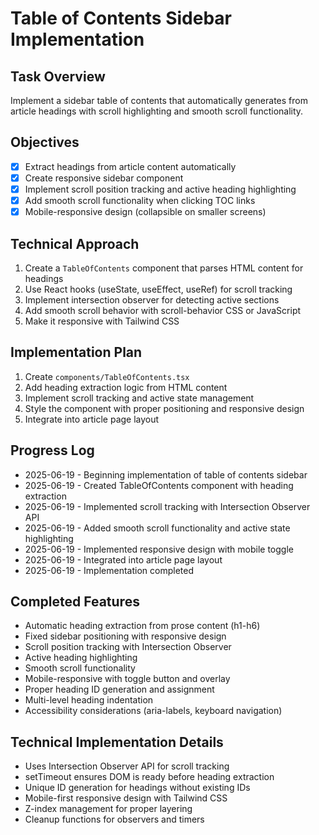 # Table of Contents Sidebar Implementation

## Task Overview
Implement a sidebar table of contents that automatically generates from article headings with scroll highlighting and smooth scroll functionality.

## Objectives
- [x] Extract headings from article content automatically
- [x] Create responsive sidebar component
- [x] Implement scroll position tracking and active heading highlighting
- [x] Add smooth scroll functionality when clicking TOC links
- [x] Mobile-responsive design (collapsible on smaller screens)

## Technical Approach
1. Create a `TableOfContents` component that parses HTML content for headings
2. Use React hooks (useState, useEffect, useRef) for scroll tracking
3. Implement intersection observer for detecting active sections
4. Add smooth scroll behavior with scroll-behavior CSS or JavaScript
5. Make it responsive with Tailwind CSS

## Implementation Plan
1. Create `components/TableOfContents.tsx`
2. Add heading extraction logic from HTML content
3. Implement scroll tracking and active state management
4. Style the component with proper positioning and responsive design
5. Integrate into article page layout

## Progress Log
- 2025-06-19 - Beginning implementation of table of contents sidebar
- 2025-06-19 - Created TableOfContents component with heading extraction
- 2025-06-19 - Implemented scroll tracking with Intersection Observer API
- 2025-06-19 - Added smooth scroll functionality and active state highlighting
- 2025-06-19 - Implemented responsive design with mobile toggle
- 2025-06-19 - Integrated into article page layout
- 2025-06-19 - Implementation completed

## Completed Features
- Automatic heading extraction from prose content (h1-h6)
- Fixed sidebar positioning with responsive design
- Scroll position tracking with Intersection Observer
- Active heading highlighting
- Smooth scroll functionality
- Mobile-responsive with toggle button and overlay
- Proper heading ID generation and assignment
- Multi-level heading indentation
- Accessibility considerations (aria-labels, keyboard navigation)

## Technical Implementation Details
- Uses Intersection Observer API for scroll tracking
- setTimeout ensures DOM is ready before heading extraction
- Unique ID generation for headings without existing IDs
- Mobile-first responsive design with Tailwind CSS
- Z-index management for proper layering
- Cleanup functions for observers and timers